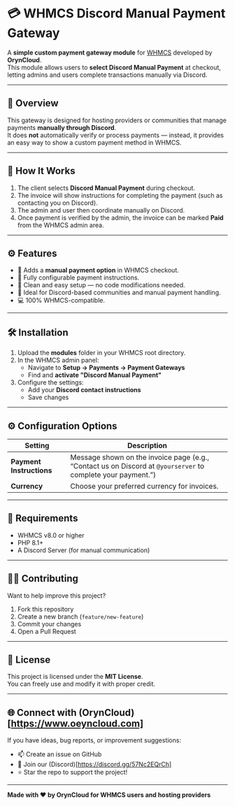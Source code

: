 # 💳 WHMCS Discord Manual Payment Gateway

A **simple custom payment gateway module** for [WHMCS](https://www.whmcs.com/) developed by **OrynCloud**.  
This module allows users to **select Discord Manual Payment** at checkout, letting admins and users complete transactions manually via Discord.

---

## 🧾 Overview

This gateway is designed for hosting providers or communities that manage payments **manually through Discord**.  
It does **not** automatically verify or process payments — instead, it provides an easy way to show a custom payment method in WHMCS.

---

## 🧠 How It Works

1. The client selects **Discord Manual Payment** during checkout.  
2. The invoice will show instructions for completing the payment (such as contacting you on Discord).  
3. The admin and user then coordinate manually on Discord.  
4. Once payment is verified by the admin, the invoice can be marked **Paid** from the WHMCS admin area.

---

## ⚙️ Features

- 💬 Adds a **manual payment option** in WHMCS checkout.  
- 🔧 Fully configurable payment instructions.  
- 🧾 Clean and easy setup — no code modifications needed.  
- 🤝 Ideal for Discord-based communities and manual payment handling.  
- 💻 100% WHMCS-compatible.

---

## 🛠️ Installation

1. Upload the **modules** folder in your WHMCS root directory.
2. In the WHMCS admin panel:
   - Navigate to **Setup → Payments → Payment Gateways**
   - Find and **activate "Discord Manual Payment"**
3. Configure the settings:
   - Add your **Discord contact instructions**
   - Save changes

---

## ⚙️ Configuration Options

| Setting | Description |
|----------|-------------|
| **Payment Instructions** | Message shown on the invoice page (e.g., “Contact us on Discord at `@yourserver` to complete your payment.”) |
| **Currency** | Choose your preferred currency for invoices. |

---

## 🧩 Requirements

- WHMCS v8.0 or higher  
- PHP 8.1+  
- A Discord Server (for manual communication)  

---

## 🧑‍💻 Contributing

Want to help improve this project?  
1. Fork this repository  
2. Create a new branch (`feature/new-feature`)  
3. Commit your changes  
4. Open a Pull Request  

---

## 📜 License

This project is licensed under the **MIT License**.  
You can freely use and modify it with proper credit.

---

## 🌐 Connect with (OrynCloud)[https://www.oeyncloud.com]

If you have ideas, bug reports, or improvement suggestions:
- 📫 Create an issue on GitHub
- 💬 Join our (Discord)[https://discord.gg/57Nc2EQrCh]
- ⭐ Star the repo to support the project!

---

**Made with ❤️ by OrynCloud for WHMCS users and hosting providers**
